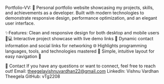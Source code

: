 Portfolio-VV:
🚀 Personal portfolio website showcasing my projects, skills, and achievements as a developer. Built with modern technologies to demonstrate responsive design, performance optimization, and an elegant user interface.

✨Features: 
Clean and responsive design for both desktop and mobile users 📱💻
Interactive project showcase with live demo links 🚀
Dynamic contact information and social links for networking 🌐
Highlights programming languages, tools, and technologies mastered 🔧
Simple, intuitive layout for easy navigation 🧭

💬 Contact
If you have any questions or want to connect, feel free to reach out!
Email: theegelavishnuvardhan22@gmail.com
LinkedIn: Vishnu Vardhan Theegela
GitHub: vTg2208
